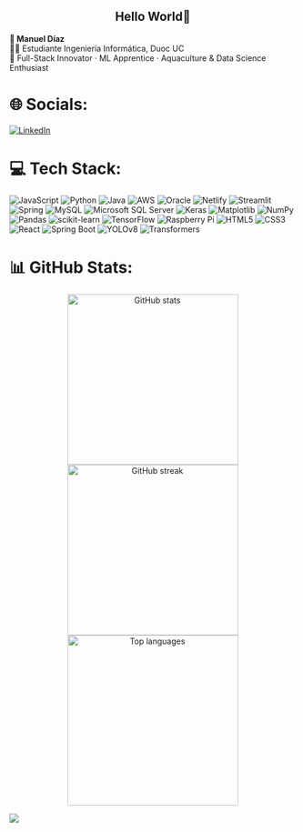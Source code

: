 <h2 align="center">Hello World🚀</h2>

<div align="left">
  <strong>👋 Manuel Díaz</strong><br>
  👨‍💻 Estudiante Ingeniería Informática, Duoc UC<br>
  🚀 Full-Stack Innovator · ML Apprentice · Aquaculture & Data Science Enthusiast
</div>


# 🌐 Socials:
[![LinkedIn](https://img.shields.io/badge/LinkedIn-%230077B5.svg?logo=linkedin&logoColor=white)](https://linkedin.com/in/manueladmn)


# 💻 Tech Stack:
![JavaScript](https://img.shields.io/badge/javascript-%23323330.svg?style=flat-square&logo=javascript&logoColor=%23F7DF1E)
![Python](https://img.shields.io/badge/python-3670A0?style=flat-square&logo=python&logoColor=ffdd54)
![Java](https://img.shields.io/badge/java-%23ED8B00.svg?style=flat-square&logo=openjdk&logoColor=white)
![AWS](https://img.shields.io/badge/AWS-%23FF9900.svg?style=flat-square&logo=amazon-aws&logoColor=white)
![Oracle](https://img.shields.io/badge/Oracle-F80000?style=flat-square&logo=oracle&logoColor=white)
![Netlify](https://img.shields.io/badge/netlify-%23000000.svg?style=flat-square&logo=netlify&logoColor=#00C7B7)
![Streamlit](https://img.shields.io/badge/Streamlit-%23FE4B4B.svg?style=flat-square&logo=streamlit&logoColor=white)
![Spring](https://img.shields.io/badge/spring-%236DB33F.svg?style=flat-square&logo=spring&logoColor=white)
![MySQL](https://img.shields.io/badge/mysql-4479A1.svg?style=flat-square&logo=mysql&logoColor=white)
![Microsoft SQL Server](https://img.shields.io/badge/Microsoft%20SQL%20Server-CC2927?style=flat-square&logo=microsoft%20sql%20server&logoColor=white)
![Keras](https://img.shields.io/badge/Keras-%23D00000.svg?style=flat-square&logo=Keras&logoColor=white)
![Matplotlib](https://img.shields.io/badge/Matplotlib-%23ffffff.svg?style=flat-square&logo=Matplotlib&logoColor=black)
![NumPy](https://img.shields.io/badge/numpy-%23013243.svg?style=flat-square&logo=numpy&logoColor=white)
![Pandas](https://img.shields.io/badge/pandas-%23150458.svg?style=flat-square&logo=pandas&logoColor=white)
![scikit-learn](https://img.shields.io/badge/scikit--learn-%23F7931E.svg?style=flat-square&logo=scikit-learn&logoColor=white)
![TensorFlow](https://img.shields.io/badge/TensorFlow-%23FF6F00.svg?style=flat-square&logo=TensorFlow&logoColor=white)
![Raspberry Pi](https://img.shields.io/badge/-Raspberry_Pi-C51A4A?style=flat-square&logo=Raspberry-Pi)
![HTML5](https://img.shields.io/badge/html5-%23E34F26.svg?style=flat-square&logo=html5&logoColor=white)
![CSS3](https://img.shields.io/badge/css3-%231572B6.svg?style=flat-square&logo=css3&logoColor=white)
![React](https://img.shields.io/badge/react-%2320232a.svg?style=flat-square&logo=react&logoColor=%2361DAFB)
![Spring Boot](https://img.shields.io/badge/spring%20boot-%236DB33F.svg?style=flat-square&logo=springboot&logoColor=white)
![YOLOv8](https://img.shields.io/badge/YOLOv8-%23000000.svg?style=flat-square&logo=ultralytics&logoColor=white)
![Transformers](https://img.shields.io/badge/Transformers-%23FFD21E.svg?style=flat-square&logo=huggingface&logoColor=black)



# 📊 GitHub Stats:
<div align="center">
  <img src="https://github-readme-stats.vercel.app/api?username=ManuelADMN&theme=gotham&hide_border=true&include_all_commits=true&count_private=false&show_icons=true&locale=en&layout=compact" width="300" alt="GitHub stats" />
  <img src="https://nirzak-streak-stats.vercel.app/?user=ManuelADMN&theme=gotham&hide_border=true&locale=en" width="300" alt="GitHub streak" />
  <img src="https://github-readme-stats.vercel.app/api/top-langs/?username=ManuelADMN&theme=gotham&hide_border=true&layout=compact" width="300" alt="Top languages" />
</div>


[![](https://visitcount.itsvg.in/api?id=ManuelADMN&icon=0&color=0)](https://visitcount.itsvg.in)
